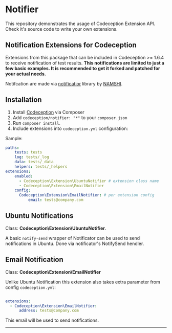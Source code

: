 Notifier
========

This repository demonstrates the usage of Codeception Extension API.
Check it's source code to write your own extensions.

## Notification Extensions for Codeception

Extensions from this package that can be included in Codeception >= 1.6.4 to receive notification of test results.
**This notifications are limited to just a few basic examples. It is recommended to get it forked and patched for your actual needs.**

Notifcation are made via [notificatior](https://github.com/namshi/notificator) library by [NAMSHI](https://github.com/namshi/).

## Installation

1. Install [Codeception](http://codeception.com) via Composer
2. Add  `codeception/notifier: "*"` to your `composer.json`
3. Run `composer install`.
4. Include extensions into `codeception.yml` configuration:

Sample:

``` yaml
paths:
    tests: tests
    log: tests/_log
    data: tests/_data
    helpers: tests/_helpers
extensions:
    enabled:
      - Codeception\Extension\UbuntuNotifier # extension class name
      - Codeception\Extension\EmailNotifier
    config:
      Codeception\Extension\EmailNotifier: # per extension config
          email: tests@company.com

```

## Ubuntu Notifications

Class: **Codeception\Extension\UbuntuNotifier**.

A basic `notify-send` wrapper of Notificator can be used to send notifications in Ubuntu.
Done via notificator's NotifySend hendler.

## Email Notification

Class: **Codeception\Extension\EmailNotifier**

Unlike Ubuntu Notification this extension also takes extra parameter from config `codeception.yml`:

``` yaml

extensions:
  - Codeception\Extension\EmailNotifier:
      address: tests@company.com  

```

This email will be used to send notifications.

-----